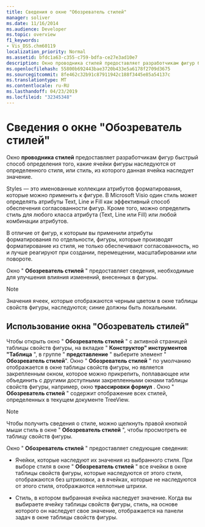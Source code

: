 ```yaml
---
title: Сведения о окне "Обозреватель стилей"
manager: soliver
ms.date: 11/16/2014
ms.audience: Developer
ms.topic: overview
f1_keywords:
- Vis_DSS.chm60119
localization_priority: Normal
ms.assetid: bfdc1a63-c355-c759-bdfa-ce27e3ad10e7
description: Окно проводника стилей предоставляет разработчикам фигур быстрый способ определения того, какие ячейки фигуры наследуются от определенного стиля, или стиль, из которого данная ячейка наследует значение.
ms.openlocfilehash: 55800b692443bae3720b433e5a6178f2709d3675
ms.sourcegitcommit: 8fe462c32b91c87911942c188f3445e85a54137c
ms.translationtype: MT
ms.contentlocale: ru-RU
ms.lasthandoff: 04/23/2019
ms.locfileid: "32345348"
---
```

# <a name="about-the-style-explorer-window"></a>Сведения о окне "Обозреватель стилей"

Окно **проводника стилей** предоставляет разработчикам фигур быстрый способ определения того, какие ячейки фигуры наследуются от определенного стиля, или стиль, из которого данная ячейка наследует значение. 
  
Styles — это именованные коллекции атрибутов форматирования, которые можно применить к фигуре. В Microsoft Visio один стиль может определять атрибуты Text, Line и Fill как эффективный способ обеспечения согласованности фигур. Кроме того, можно определить стиль для любого класса атрибута (Text, Line или Fill) или любой комбинации атрибутов. 
  
В отличие от фигур, к которым вы применили атрибуты форматирования по отдельности, фигуры, которые производят форматирование из стиля, не только обеспечивают согласованность, но и лучше реагируют при создании, перемещении, масштабировании или повороте. 
  
Окно " **Обозреватель стилей** " предоставляет сведения, необходимые для улучшения влияния изменений, внесенных в фигуры. 
  
> [!NOTE]
> Значения ячеек, которые отображаются черным цветом в окне таблицы свойств фигуры, наследуются; синие должны быть локальными. 
  
## <a name="using-the-style-explorer-window"></a>Использование окна "Обозреватель стилей"

Чтобы открыть окно " **Обозреватель стилей** " с активной страницей таблицы свойств фигуры, на вкладке " **Конструктор" инструментов "Таблица** ", в группе " **представление** " выберите элемент " **Обозреватель стилей**". Окно " **Обозреватель стилей** " по умолчанию отображается в окне таблицы свойств фигуры, но является закрепленным окном, которое можно прикрепить, поплавающее или объединить с другими доступными закрепленными окнами таблицы свойств фигуры, например, окно **трассировки формул** . Окно " **Обозреватель стилей** " содержит отображение всех стилей, определенных в текущем документе TreeView. 
  
> [!NOTE]
> Чтобы получить сведения о стиле, можно щелкнуть правой кнопкой мыши стиль в окне " **Обозреватель стилей** ", чтобы просмотреть ее таблицу свойств фигуры. 
  
Окно " **Обозреватель стилей** " предоставляет следующие сведения: 
  
- Ячейки, которые наследуют их значения из выбранного стиля. При выборе стиля в окне " **Обозреватель стилей** " все ячейки в окне таблицы свойств фигуры, которые наследуются от этого стиля, отображаются без штриховки, а в ячейках, которые не наследуются от этого стиля, отображаются неплотные штрихи. 
    
- Стиль, в котором выбранная ячейка наследует значение. Когда вы выбираете ячейку таблицы свойств фигуры, стиль, на основе которого он наследует свое значение, отображается на панели задач в окне таблицы свойств фигуры. 
    

